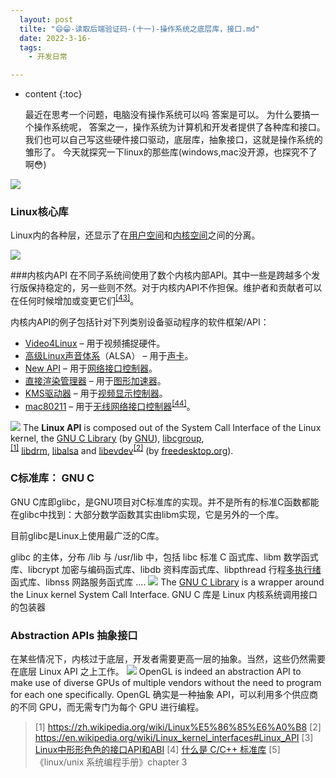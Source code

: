 ```yaml
---
  layout: post
  tilte: "😄😁-读取后端验证码-(十一)-操作系统之底层库，接口.md"
  date: 2022-3-16-
  tags: 
    - 开发日常

---
```



* content
{:toc}


  最近在思考一个问题，电脑没有操作系统可以吗
答案是可以。
为什么要搞一个操作系统呢，
答案之一，操作系统为计算机和开发者提供了各种库和接口。
我们也可以自己写这些硬件接口驱动，底层库，抽象接口，这就是操作系统的雏形了。
今天就探究一下linux的那些库(windows,mac没开源，也探究不了啊😳)

![](https://upload-images.jianshu.io/upload_images/15312191-04f6a1e2a625a59b.png?imageMogr2/auto-orient/strip%7CimageView2/2/w/1240)



### Linux核心库
Linux内的各种层，还显示了在[用户空间](https://zh.wikipedia.org/wiki/%E7%94%A8%E6%88%B7%E7%A9%BA%E9%97%B4 "用户空间")和[内核空间](https://zh.wikipedia.org/wiki/%E5%86%85%E6%A0%B8%E7%A9%BA%E9%97%B4 "内核空间")之间的分离。

![](https://upload-images.jianshu.io/upload_images/15312191-b534920dc341391a.png?imageMogr2/auto-orient/strip%7CimageView2/2/w/1240)


###内核内API
在不同子系统间使用了数个内核内部API。其中一些是跨越多个发行版保持稳定的，另一些则不然。对于内核内API不作担保。维护者和贡献者可以在任何时候增加或变更它们<sup>[[43]](https://zh.wikipedia.org/wiki/Linux%E5%86%85%E6%A0%B8#cite_note-43)</sup>。

内核内API的例子包括针对下列类别设备驱动程序的软件框架/API：

*   [Video4Linux](https://zh.wikipedia.org/wiki/Video4Linux "Video4Linux") – 用于视频捕捉硬件。
*   [高级Linux声音体系](https://zh.wikipedia.org/wiki/ALSA "ALSA")（ALSA） – 用于[声卡](https://zh.wikipedia.org/wiki/%E5%A3%B0%E5%8D%A1 "声卡")。
*   [New API](https://zh.wikipedia.org/w/index.php?title=New_API&action=edit&redlink=1) – 用于[网络接口控制器](https://zh.wikipedia.org/wiki/%E7%BD%91%E5%8D%A1 "网卡")。
*   [直接渲染管理器](https://zh.wikipedia.org/w/index.php?title=%E7%9B%B4%E6%8E%A5%E6%B8%B2%E6%9F%93%E7%AE%A1%E7%90%86%E5%99%A8&action=edit&redlink=1) – 用于[图形加速器](https://zh.wikipedia.org/wiki/%E5%9C%96%E5%BD%A2%E8%99%95%E7%90%86%E5%99%A8 "图形处理器")。
*   [KMS驱动器](https://zh.wikipedia.org/w/index.php?title=KMS%E9%A9%B1%E5%8A%A8%E5%99%A8&action=edit&redlink=1) – 用于[视频显示控制器](https://zh.wikipedia.org/w/index.php?title=%E8%A7%86%E9%A2%91%E6%98%BE%E7%A4%BA%E6%8E%A7%E5%88%B6%E5%99%A8&action=edit&redlink=1)。
*   [mac80211](https://zh.wikipedia.org/w/index.php?title=Mac80211&action=edit&redlink=1 "Mac80211（页面不存在）") – 用于[无线网络接口控制器](https://zh.wikipedia.org/wiki/%E6%97%A0%E7%BA%BF%E7%BD%91%E5%8D%A1 "无线网卡")<sup>[[44]](https://zh.wikipedia.org/wiki/Linux%E5%86%85%E6%A0%B8#cite_note-44)</sup>。

![](https://upload-images.jianshu.io/upload_images/15312191-c1af4f1dfc40f609.png?imageMogr2/auto-orient/strip%7CimageView2/2/w/1240)
The **Linux API** is composed out of the System Call Interface of the Linux kernel, the [GNU C Library](https://en.wikipedia.org/wiki/GNU_C_Library "GNU C Library") (by [GNU](https://en.wikipedia.org/wiki/GNU "GNU")), [libcgroup](https://en.wikipedia.org/wiki/Cgroups "Cgroups"),<sup>[[1]](https://en.wikipedia.org/wiki/Linux_kernel_interfaces#cite_note-libcgroup-1)</sup> [libdrm](https://en.wikipedia.org/wiki/Direct_Rendering_Manager "Direct Rendering Manager"), [libalsa](https://en.wikipedia.org/wiki/Advanced_Linux_Sound_Architecture "Advanced Linux Sound Architecture") and [libevdev](https://en.wikipedia.org/wiki/Evdev "Evdev")<sup>[[2]](https://en.wikipedia.org/wiki/Linux_kernel_interfaces#cite_note-libevdev-2)</sup> (by [freedesktop.org](https://en.wikipedia.org/wiki/Freedesktop.org "Freedesktop.org")).
### C标准库： GNU C
GNU C库即glibc，是GNU项目对C标准库的实现。并不是所有的标准C函数都能在glibc中找到：大部分数学函数其实由libm实现，它是另外的一个库。

目前glibc是Linux上使用最广泛的C库。

glibc 的主体，分布 /lib 与 /usr/lib 中，包括 libc 标准 C 函式库、libm 数学函式库、libcrypt 加密与编码函式库、libdb 资料库函式库、libpthread 行程[多执行绪](https://baike.baidu.com/item/%E5%A4%9A%E6%89%A7%E8%A1%8C%E7%BB%AA)函式库、libnss 网路服务函式库 ....
![](https://upload-images.jianshu.io/upload_images/15312191-4e6021d20f46e7d2.png?imageMogr2/auto-orient/strip%7CimageView2/2/w/1240)
The [GNU C Library](https://en.wikipedia.org/wiki/GNU_C_Library "GNU C Library") is a wrapper around the Linux kernel System Call Interface.
GNU C 库是 Linux 内核系统调用接口的包装器

### Abstraction APIs 抽象接口

在某些情况下，内核过于底层，开发者需要更高一层的抽象。当然，这些仍然需要在底层 Linux API 之上工作。
![](https://upload-images.jianshu.io/upload_images/15312191-c4fbb9465194b054.png?imageMogr2/auto-orient/strip%7CimageView2/2/w/1240)
OpenGL is indeed an abstraction API to make use of diverse GPUs of multiple vendors without the need to program for each one specifically.
OpenGL 确实是一种抽象 API，可以利用多个供应商的不同 GPU，而无需专门为每个 GPU 进行编程。

> [1] https://zh.wikipedia.org/wiki/Linux%E5%86%85%E6%A0%B8
> [2] https://en.wikipedia.org/wiki/Linux_kernel_interfaces#Linux_API
> [3] [Linux中形形色色的接口API和ABI](https://cloud.tencent.com/developer/article/1357674)
> [4] [什么是 C/C++ 标准库](http://justme0.com/archive/c-cpp-standard-library.html)
> [5] 《linux/unix 系统编程手册》chapter 3
